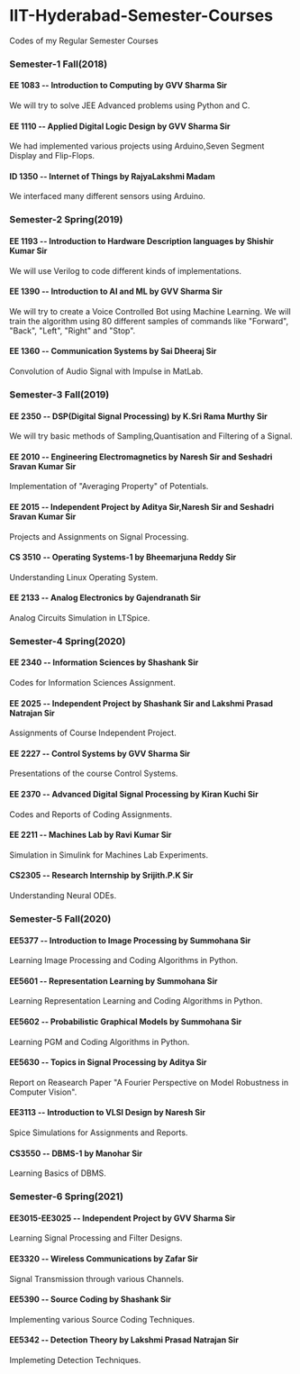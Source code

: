 # IIT-Hyderabad-Semester-Courses
Codes of my Regular Semester Courses

### Semester-1 Fall(2018)
#### EE 1083 -- Introduction to Computing by GVV Sharma Sir
We will try to solve JEE Advanced problems using Python and C.

#### EE 1110 -- Applied Digital Logic Design by GVV Sharma Sir
We had implemented various projects using Arduino,Seven Segment Display and Flip-Flops.

#### ID 1350 -- Internet of Things by RajyaLakshmi Madam
We interfaced many different sensors using Arduino.

### Semester-2 Spring(2019)
#### EE 1193 -- Introduction to Hardware Description languages by Shishir Kumar Sir
We will use Verilog to code different kinds of implementations.

#### EE 1390 -- Introduction to AI and ML by GVV Sharma Sir
We will try to create a Voice Controlled Bot using Machine Learning. We will train the algorithm using 80 different samples of commands like "Forward", "Back", "Left", "Right" and "Stop".

#### EE 1360 -- Communication Systems by Sai Dheeraj Sir
Convolution of Audio Signal with Impulse in MatLab.

### Semester-3 Fall(2019)
#### EE 2350 -- DSP(Digital Signal Processing) by K.Sri Rama Murthy Sir
We will try basic methods of Sampling,Quantisation and Filtering of a Signal.

#### EE 2010 -- Engineering Electromagnetics by Naresh Sir and Seshadri Sravan Kumar Sir
Implementation of "Averaging Property" of Potentials.

#### EE 2015 -- Independent Project by Aditya Sir,Naresh Sir and Seshadri Sravan Kumar Sir
Projects and Assignments on Signal Processing.

#### CS 3510 -- Operating Systems-1 by Bheemarjuna Reddy Sir
Understanding Linux Operating System.

#### EE 2133 -- Analog Electronics by Gajendranath Sir
Analog Circuits Simulation in LTSpice.

### Semester-4 Spring(2020)
#### EE 2340 -- Information Sciences by Shashank Sir
Codes for Information Sciences Assignment.

#### EE 2025 -- Independent Project by Shashank Sir and Lakshmi Prasad Natrajan Sir
Assignments of Course Independent Project.

#### EE 2227 -- Control Systems by GVV Sharma Sir
Presentations of the course Control Systems.

#### EE 2370 -- Advanced Digital Signal Processing by Kiran Kuchi Sir
Codes and Reports of Coding Assignments.

#### EE 2211 -- Machines Lab by Ravi Kumar Sir
Simulation in Simulink for Machines Lab Experiments.

#### CS2305 -- Research Internship by Srijith.P.K Sir
Understanding Neural ODEs.

### Semester-5 Fall(2020)
#### EE5377 -- Introduction to Image Processing by Summohana Sir
Learning Image Processing and Coding Algorithms in Python.

#### EE5601 -- Representation Learning by Summohana Sir
Learning Representation Learning and Coding Algorithms in Python.

#### EE5602 -- Probabilistic Graphical Models by Summohana Sir
Learning PGM and Coding Algorithms in Python.

#### EE5630 -- Topics in Signal Processing by Aditya Sir
Report on Reasearch Paper "A Fourier Perspective on Model Robustness in Computer Vision".

#### EE3113 -- Introduction to VLSI Design by Naresh Sir
Spice Simulations for Assignments and Reports.

#### CS3550 -- DBMS-1 by Manohar Sir
Learning Basics of DBMS.

### Semester-6 Spring(2021)
#### EE3015-EE3025 -- Independent Project by GVV Sharma Sir
Learning Signal Processing and Filter Designs.

#### EE3320 -- Wireless Communications by Zafar Sir
Signal Transmission through various Channels.

#### EE5390 -- Source Coding by Shashank Sir
Implementing various Source Coding Techniques.

#### EE5342 -- Detection Theory by Lakshmi Prasad Natrajan Sir
Implemeting Detection Techniques.